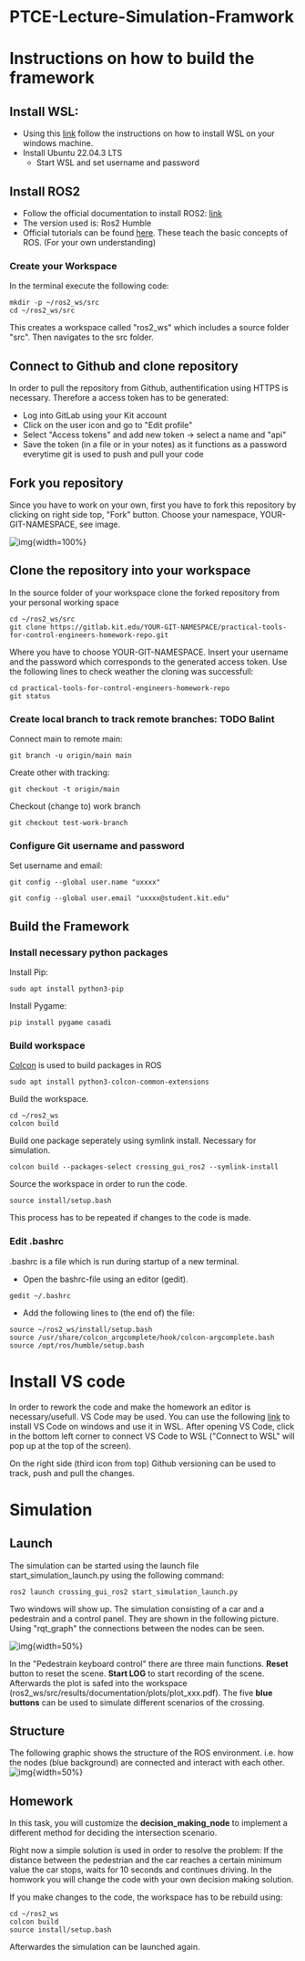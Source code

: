 # PTCE-Lecture-Simulation-Framwork

# Instructions on how to build the framework 

## Install WSL:
- Using this [link](https://learn.microsoft.com/en-us/windows/wsl/install) follow the instructions on how to install WSL on your windows machine. 
- Install Ubuntu 22.04.3 LTS
    - Start WSL and set username and password

## Install ROS2
- Follow the official documentation to install ROS2: [link](https://docs.ros.org/en/humble/Installation/Ubuntu-Install-Debs.html)
- The version used is: Ros2 Humble
- Official tutorials can be found [here](https://docs.ros.org/en/humble/Tutorials.html). These teach the basic concepts of ROS. (For your own understanding)

### Create your Workspace
In the terminal execute the following code:
```
mkdir -p ~/ros2_ws/src
cd ~/ros2_ws/src
```
This creates a workspace called "ros2_ws" which includes a source folder "src". Then navigates to the src folder. 

## Connect to Github and clone repository
In order to pull the repository from Github, authentification using HTTPS is necessary. Therefore a access token has to be generated:
- Log into GitLab using your Kit account
- Click on the user icon and go to "Edit profile"
- Select "Access tokens" and add new token -> select a name and "api"
- Save the token (in a file or in your notes) as it functions as a password everytime git is used to push and pull your code

## Fork you repository
Since you have to work on your own, first you have to fork this repository by clicking on right side top, "Fork" button. Choose your namespace, YOUR-GIT-NAMESPACE, see image.

![img](readmeImg/git_namespace_ptce.jpg){width=100%}

## Clone the repository into your workspace
In the source folder of your workspace clone the forked repository from your personal working space
```
cd ~/ros2_ws/src
git clone https://gitlab.kit.edu/YOUR-GIT-NAMESPACE/practical-tools-for-control-engineers-homework-repo.git
```
Where you have to choose YOUR-GIT-NAMESPACE.
Insert your username and the password which corresponds to the generated access token. 
Use the following lines to check weather the cloning was successfull:
```
cd practical-tools-for-control-engineers-homework-repo
git status
```

### Create local branch to track remote branches:  TODO Balint
Connect main to remote main:
```
git branch -u origin/main main
```
Create other with tracking:
```
git checkout -t origin/main
```
Checkout (change to) work branch
```
git checkout test-work-branch
```

### Configure Git username and password
Set username and email:
```
git config --global user.name "uxxxx"
```
```
git config --global user.email "uxxxx@student.kit.edu"
```


## Build the Framework

### Install necessary python packages
Install Pip:
```
sudo apt install python3-pip
```
Install Pygame:
```
pip install pygame casadi
```

### Build workspace
[Colcon](https://colcon.readthedocs.io/en/released/user/installation.html) is used to build packages in ROS
```
sudo apt install python3-colcon-common-extensions
```
Build the workspace.
```
cd ~/ros2_ws
colcon build 
```
Build one package seperately using symlink install. Necessary for simulation. 
```
colcon build --packages-select crossing_gui_ros2 --symlink-install
```
Source the workspace in order to run the code. 
```
source install/setup.bash
```
This process has to be repeated if changes to the code is made. 

### Edit .bashrc
.bashrc is a file which is run during startup of a new terminal. 
- Open the bashrc-file using an editor (gedit). 
```
gedit ~/.bashrc 
```
- Add the following lines to (the end of) the file:
```
source ~/ros2_ws/install/setup.bash
source /usr/share/colcon_argcomplete/hook/colcon-argcomplete.bash
source /opt/ros/humble/setup.bash
```

# Install VS code
In order to rework the code and make the homework an editor is necessary/usefull. VS Code may be used. 
You can use the following [link](https://learn.microsoft.com/de-de/windows/wsl/tutorials/wsl-vscode) to install VS Code on windows and use it in WSL. 
After opening VS Code, click in the bottom left corner to connect VS Code to WSL ("Connect to WSL" will pop up at the top of the screen).

On the right side (third icon from top) Github versioning can be used to track, push and pull the changes. 

# Simulation

## Launch 
The simulation can be started using the launch file start_simulation_launch.py using the following command:
```
ros2 launch crossing_gui_ros2 start_simulation_launch.py
```
Two windows will show up. The simulation consisting of a car and a pedestrain and a control panel. They are shown in the following picture. 
Using "rqt_graph" the connections between the nodes can be seen. 

![img](readmeImg/Simulation_Crossing.png){width=50%}

In the "Pedestrain keyboard control" there are three main functions. **Reset** button to reset the scene. **Start LOG** to start recording of the scene. Afterwards the plot is safed into the workspace (ros2_ws/src/results/documentation/plots/plot_xxx.pdf).
The five **blue buttons** can be used to simulate different scenarios of the crossing. 

## Structure
The following graphic shows the structure of the ROS environment. i.e. how the nodes (blue background) are connected and interact with each other. 
![img](readmeImg/Simulation_Environment.png){width=50%}

## Homework
In this task, you will customize the **decision_making_node** to implement a different method for deciding the intersection scenario.

Right now a simple solution is used in order to resolve the problem: If the 
distance between the pedestrian and the car reaches a certain minimum value the car stops, waits for 10 seconds and continues driving. 
In the homwork you will change the code with your own decision making solution. 

If you make changes to the code, the workspace has to be rebuild using:
```
cd ~/ros2_ws
colcon build
source install/setup.bash
```
Afterwardes the simulation can be launched again. 
